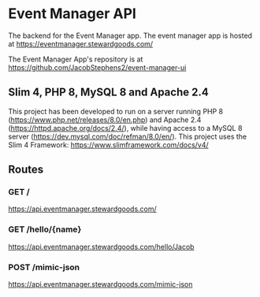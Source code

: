# Event Manager API
The backend for the Event Manager app. The event manager app is hosted at https://eventmanager.stewardgoods.com/

The Event Manager App's repository is at https://github.com/JacobStephens2/event-manager-ui

## Slim 4, PHP 8, MySQL 8 and Apache 2.4

This project has been developed to run on a server running PHP 8 (https://www.php.net/releases/8.0/en.php) and Apache 2.4 (https://httpd.apache.org/docs/2.4/), while having access to a MySQL 8 server (https://dev.mysql.com/doc/refman/8.0/en/). This project uses the Slim 4 Framework: https://www.slimframework.com/docs/v4/

## Routes

### GET /

https://api.eventmanager.stewardgoods.com/

### GET /hello/{name}

https://api.eventmanager.stewardgoods.com/hello/Jacob

### POST /mimic-json

https://api.eventmanager.stewardgoods.com/mimic-json
